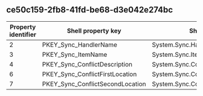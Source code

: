 ## ce50c159-2fb8-41fd-be68-d3e042e274bc

Property identifier | Shell property key | Shell name | Alias
--- | --- | --- | ---
2 | PKEY_Sync_HandlerName | System.Sync.HandlerName | 
3 | PKEY_Sync_ItemName | System.Sync.ItemName | 
4 | PKEY_Sync_ConflictDescription | System.Sync.ConflictDescription | 
6 | PKEY_Sync_ConflictFirstLocation | System.Sync.ConflictFirstLocation | 
7 | PKEY_Sync_ConflictSecondLocation | System.Sync.ConflictSecondLocation | 

